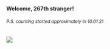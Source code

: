 #### Welcome, 267th stranger!

###### <sup>P.S. counting started approximately in 10.01.21</sup>

<img src="https://kraftwerk28.pp.ua/vcnt.png"></img>
